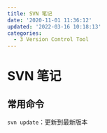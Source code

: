 ```yaml
---
title: SVN 笔记
date: '2020-11-01 11:36:12'
updated: '2022-03-16 10:18:13'
categories:
  - 3 Version Control Tool
---
```

# SVN 笔记

## 常用命令

`svn update`：更新到最新版本
